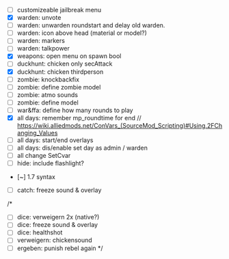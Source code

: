 

- [ ] customizeable jailbreak menu
- [x] warden: unvote
- [ ] warden: unwarden roundstart and delay old warden.
- [ ] warden: icon above head (material or model?)
- [ ] warden: markers
- [ ] warden: talkpower
- [x] weapons: open menu on spawn bool
- [ ] duckhunt: chicken only secAttack
- [x] duckhunt: chicken thirdperson
- [ ] zombie: knockbackfix
- [ ] zombie: define zombie model
- [ ] zombie: atmo sounds
- [ ] zombie: define model
- [ ] war&ffa: define how many rounds to play
- [x] all days: remember mp_roundtime for end // https://wiki.alliedmods.net/ConVars_(SourceMod_Scripting)#Using.2FChanging_Values
- [ ] all days: start/end overlays
- [ ] all days: dis/enable set day as admin / warden
- [ ] all change SetCvar
- [ ] hide: include flashlight?
- [~] 1.7 syntax
- [ ] catch: freeze sound & overlay


/*
- [ ] dice: verweigern 2x (native?)
- [ ] dice: freeze sound & overlay
- [ ] dice: healthshot
- [ ] verweigern: chickensound
- [ ] ergeben: punish rebel again
*/